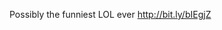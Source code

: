 <!--
id: 441875471
link: http://kevinisom.info/post/441875471/possibly-the-funniest-lol-ever
slug: possibly-the-funniest-lol-ever
date: Fri Mar 12 2010 10:52:55 GMT+1300 (NZDT)
raw: {"blog_name":"kevinisom","id":441875471,"post_url":"http://kevinisom.info/post/441875471/possibly-the-funniest-lol-ever","slug":"possibly-the-funniest-lol-ever","type":"text","date":"2010-03-11 21:52:55 GMT","timestamp":1268344375,"state":"published","format":"html","reblog_key":"06C1rFmK","tags":[],"short_url":"http://tmblr.co/Zw68YyQLdmF","highlighted":[],"feed_item":"http://twitter.com/kev_nz/statuses/10339846645","from_feed_id":"650289","note_count":0,"title":null,"body":"<p>Possibly the funniest LOL ever <a href=\"http://bit.ly/bIEgjZ\" target=\"_blank\">http://bit.ly/bIEgjZ</a></p>"}
publish: 2010-03-012
tags: 
title: null
-->


Possibly the funniest LOL ever <http://bit.ly/bIEgjZ>


